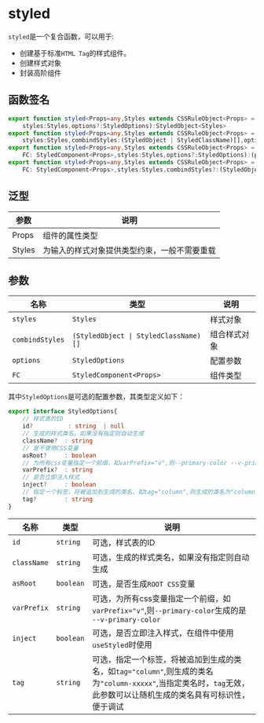 # styled

`styled`是一个复合函数，可以用于:

- 创建基于标准`HTML Tag`的样式组件。
- 创建样式对象
- 封装高阶组件


## 函数签名

```ts
export function styled<Props=any,Styles extends CSSRuleObject<Props> = CSSRuleObject<Props>>(
    styles:Styles,options?:StyledOptions):StyledObject<Styles> 
export function styled<Props=any,Styles extends CSSRuleObject<Props> = CSSRuleObject<Props>>(
    styles:Styles,combindStyles:(StyledObject | StyledClassName)[],options?:StyledOptions):StyledObject<Styles>
export function styled<Props=any,Styles extends CSSRuleObject<Props> = CSSRuleObject<Props>>(
    FC: StyledComponent<Props>,styles:Styles,options?:StyledOptions):(props:Props)=>ReactElement
export function styled<Props=any,Styles extends CSSRuleObject<Props> = CSSRuleObject<Props>>(
    FC: StyledComponent<Props>,styles:Styles,combindStyles?:(StyledObject | StyledClassName)[],options?:StyledOptions):(props:Props)=>ReactElement
```

## 泛型

| 参数    | 说明     |
|---------|---------|
| Props   | 组件的属性类型 |
| Styles  | 为输入的样式对象提供类型约束，一般不需要重载 |


## 参数

| 名称 | 类型          | 说明     |
|------|---------------|---------|
| `styles` | `Styles` | 样式对象 |
| `combindStyles` | `(StyledObject \| StyledClassName)[]` | 组合样式对象 |
| `options` | `StyledOptions` | 配置参数 |
| `FC` | `StyledComponent<Props>` | 组件类型 |


其中`StyledOptions`是可选的配置参数，其类型定义如下：

```ts
export interface StyledOptions{
    // 样式表的ID
    id?          : string  | null                
    // 生成的样式类名，如果没有指定则自动生成 
    className?  : string                          
    // 是不使用CSS变量
    asRoot?     : boolean                         
    // 为所有css变量指定一个前缀，如varPrefix="v",则--primary-color --v-primary-color
    varPrefix?  : string                          
    // 是否立即注入样式
    inject?     : boolean                         
    // 指定一个标签，将被追加到生成的类名，如tag="column",则生成的类名为"column-xxxxx"，当指定类名时，tag无效
    tag?        : string                          
}
```

| 名称 | 类型          | 说明     |
|------|---------------|---------|
| `id` | `string` | 可选，样式表的ID |
| `className` | `string` | 可选，生成的样式类名，如果没有指定则自动生成 |
| `asRoot` | `boolean` | 可选，是否生成`ROOT CSS`变量 |
| `varPrefix` | `string` | 可选，为所有css变量指定一个前缀，如`varPrefix="v"`,则`--primary-color`生成的是 `--v-primary-color` |
| `inject` | `boolean` | 可选，是否立即注入样式，在组件中使用`useStyled`时使用 |
| `tag` | `string` | 可选，指定一个标签，将被追加到生成的类名，如`tag="column"`,则生成的类名为`"column-xxxxx"`,当指定类名时，`tag`无效，此参数可以让随机生成的类名具有可标识性，便于调试 |





